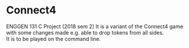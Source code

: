# Connect4

ENGGEN 131 C Project (2018 sem 2)
It is a variant of the Connect4 game with some changes made e.g. able to drop tokens from all sides. \
It is to be played on the command line.
